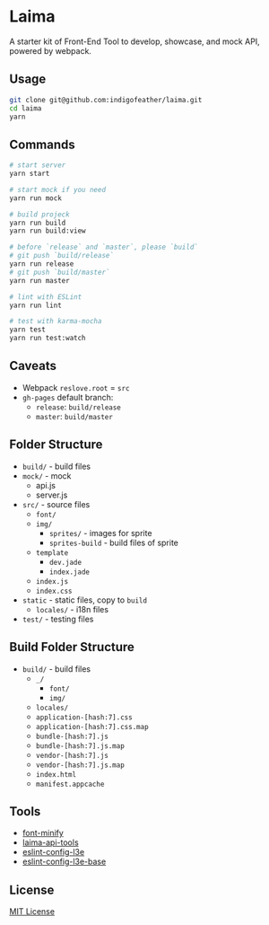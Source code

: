 # Laima

A starter kit of Front-End Tool to develop, showcase, and mock API,
powered by webpack.

## Usage

```bash
git clone git@github.com:indigofeather/laima.git
cd laima
yarn
```

## Commands

```bash
# start server
yarn start

# start mock if you need
yarn run mock

# build projeck
yarn run build
yarn run build:view

# before `release` and `master`, please `build`
# git push `build/release`
yarn run release
# git push `build/master`
yarn run master

# lint with ESLint
yarn run lint

# test with karma-mocha
yarn test
yarn run test:watch
```

## Caveats

 - Webpack `reslove.root` = `src`
 - `gh-pages` default branch:
    - `release`: `build/release`
    - `master`: `build/master`

## Folder Structure

 - `build/` - build files
 - `mock/` - mock
    - api.js
    - server.js
 - `src/` - source files
    - `font/`
    - `img/`
        - `sprites/` - images for sprite
        - `sprites-build` - build files of sprite
    - `template`
        - `dev.jade`
        - `index.jade`
    - `index.js`
    - `index.css`
 - `static` - static files, copy to `build`
    - `locales/` - i18n files
 - `test/` - testing files

## Build Folder Structure

 - `build/` - build files
    - `_/`
        - `font/`
        - `img/`
    - `locales/`
    - `application-[hash:7].css`
    - `application-[hash:7].css.map`
    - `bundle-[hash:7].js`
    - `bundle-[hash:7].js.map`
    - `vendor-[hash:7].js`
    - `vendor-[hash:7].js.map`
    - `index.html`
    - `manifest.appcache`

## Tools

 - [font-minify](https://github.com/indigofeather/font-minify)
 - [laima-api-tools](https://github.com/indigofeather/laima-api-tools)
 - [eslint-config-l3e](https://github.com/l3e/eslint-config-l3e)
 - [eslint-config-l3e-base](https://github.com/l3e/eslint-config-l3e-base)

## License

[MIT License](http://en.wikipedia.org/wiki/MIT_License)
